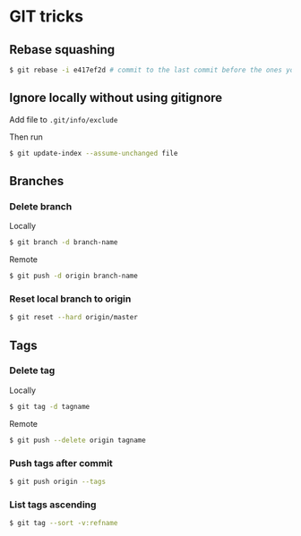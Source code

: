 # GIT tricks

## Rebase squashing
```sh
$ git rebase -i e417ef2d # commit to the last commit before the ones you want to squash
```

## Ignore locally without using gitignore
Add file to `.git/info/exclude`

Then run
```sh
$ git update-index --assume-unchanged file
```

## Branches

### Delete branch
Locally
```sh
$ git branch -d branch-name
```

Remote
```sh
$ git push -d origin branch-name
```


### Reset local branch to origin
```sh
$ git reset --hard origin/master
```

## Tags

### Delete tag
Locally
```sh
$ git tag -d tagname
```

Remote
```sh
$ git push --delete origin tagname
```

### Push tags after commit
```sh
$ git push origin --tags
```

### List tags ascending
```sh
$ git tag --sort -v:refname
```
